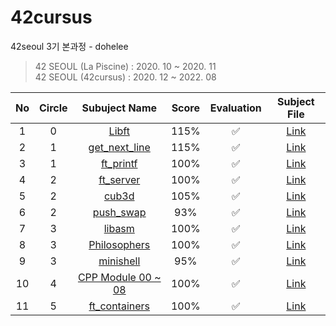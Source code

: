 # 42cursus

42seoul 3기 본과정 - dohelee

> 42 SEOUL (La Piscine)  : 2020. 10 ~ 2020. 11   
> 42 SEOUL (42cursus)    : 2020. 12 ~ 2022. 08

|No|Circle|Subuject Name|Score|Evaluation|Subject File|
|:-:|:----:|:-----------:|:---:|:--------:|:-----:|
|1|0|[Libft](https://github.com/leeworld9/42cursus-Libft/tree/master)|115%|✅|[Link](https://github.com/leeworld9/42cursus-Libft/blob/master/subject/en.subject.pdf)|
|2|1|[get_next_line](https://github.com/leeworld9/42cursus-get_next_line)|115%|✅|[Link](https://github.com/leeworld9/42cursus-get_next_line/blob/master/subject/en.subject.pdf)|
|3|1|[ft_printf](https://github.com/leeworld9/42cursus-ft_printf)|100%|✅|[Link](https://github.com/leeworld9/42cursus-ft_printf/blob/master/subject/en.subject.pdf)|
|4|2|[ft_server](https://github.com/leeworld9/42cursus-ft_server)|100%|✅|[Link](https://github.com/leeworld9/42cursus-ft_server/blob/master/subject/en.subject.pdf)|
|5|2|[cub3d](https://github.com/leeworld9/42cursus-cub3d)|105%|✅|[Link](https://github.com/leeworld9/42cursus-cub3d/blob/master/subject/en.subject.pdf)|
|6|2|[push_swap](https://github.com/leeworld9/42cursus-push_swap)|93%|✅|[Link](https://github.com/leeworld9/42cursus-push_swap/blob/master/subject/en.subject.pdf)|
|7|3|[libasm](https://github.com/leeworld9/42cursus-libasm)|100%|✅|[Link](https://github.com/leeworld9/42cursus-libasm/blob/master/subject/en.subject.pdf)|
|8|3|[Philosophers](https://github.com/leeworld9/42cursus-Philosophers)|100%|✅|[Link](https://github.com/leeworld9/42cursus-Philosophers/blob/master/subject/en.subject.pdf)|
|9|3|[minishell](https://github.com/leeworld9/42cursus-minishell)|95%|✅|[Link](https://github.com/leeworld9/42cursus-minishell/blob/master/subject/en.subject.pdf)|
|10|4|[CPP Module 00 ~ 08](https://github.com/leeworld9/42cursus-CPP_Module)|100%|✅|[Link](https://github.com/leeworld9/42cursus-CPP_Module/tree/master/subject)|
|11|5|[ft_containers](https://github.com/leeworld9/42cursus-ft_containers)|100%|✅|[Link](https://github.com/leeworld9/42cursus-ft_containers/blob/master/subject/en.subject.pdf)|
